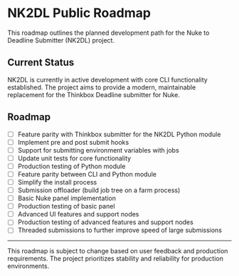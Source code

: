 # NK2DL Public Roadmap

This roadmap outlines the planned development path for the Nuke to Deadline Submitter (NK2DL) project.

## Current Status

NK2DL is currently in active development with core CLI functionality established. The project aims to provide a modern, maintainable replacement for the Thinkbox Deadline submitter for Nuke.

## Roadmap

- [ ] Feature parity with Thinkbox submitter for the NK2DL Python module
- [ ] Implement pre and post submit hooks
- [ ] Support for submitting environment variables with jobs
- [ ] Update unit tests for core functionality
- [ ] Production testing of Python module
- [ ] Feature parity between CLI and Python module
- [ ] Simplify the install process
- [ ] Submission offloader (build job tree on a farm process)
- [ ] Basic Nuke panel implementation
- [ ] Production testing of basic panel
- [ ] Advanced UI features and support nodes
- [ ] Production testing of advanced features and support nodes
- [ ] Threaded submissions to further improve speed of large submissions

---

This roadmap is subject to change based on user feedback and production requirements. The project prioritizes stability and reliability for production environments. 
